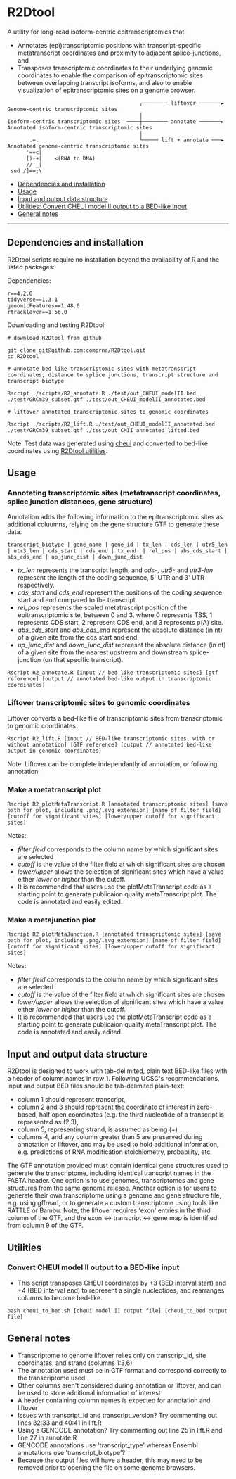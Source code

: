 # R2Dtool

A utility for long-read isoform-centric epitranscriptomics that:
  - Annotates (epi)transcriptomic positions with transcript-specific metatranscript coordinates and proximity to adjacent splice-junctions, and
  - Transposes transcriptomic coordinates to their underlying genomic coordinates to enable the comparison of epitranscriptomic sites between overlapping transcript isoforms, and also to enable visualization of epitranscriptomic sites on a genome browser.

```
                                          ┌──────── liftover ───────►   Genome-centric transcriptomic sites
                                          │
Isoform-centric transcriptomic sites  ────┼──────── annotate ───────►   Annotated isoform-centric transcriptomic sites
                                          │
       .=.                                └───── lift + annotate ───►   Annotated genome-centric transcriptomic sites
      '==c|
      [)-+|    <(RNA to DNA)
      //'_|        
 snd /]==;\                                                                                                                                                                     
```

   - [Dependencies and installation](#dependencies-and-installation)
   - [Usage](#usage)
   - [Input and output data structure](#Input-and-output-data-structure)
   - [Utilities: Convert CHEUI model II output to a BED-like input](#utilities)
   - [General notes](#general-notes)

------------------------------------------

## Dependencies and installation

R2Dtool scripts require no installation beyond the availability of R and the listed packages:

Dependencies:
```
r==4.2.0
tidyverse==1.3.1
genomicFeatures==1.48.0
rtracklayer==1.56.0
```

Downloading and testing R2Dtool:

```
# download R2Dtool from github

git clone git@github.com:comprna/R2Dtool.git
cd R2Dtool

# annotate bed-like transcriptomic sites with metatranscript coordinates, distance to splice junctions, transcript structure and transcript biotype

Rscript ./scripts/R2_annotate.R ./test/out_CHEUI_modelII.bed ./test/GRCm39_subset.gtf ./test/out_CHEUI_modelII_annotated.bed

# liftover annotated transcriptomic sites to genomic coordinates

Rscript ./scripts/R2_lift.R ./test/out_CHEUI_modelII_annotated.bed ./test/GRCm39_subset.gtf ./test/out_CMII_annotated_lifted.bed
```

Note: Test data was generated using [cheui](https://github.com/comprna/CHEUI) and converted to bed-like coordinates using [R2Dtool utilities](https://github.com/comprna/R2Dtool/blob/main/scripts/cheui_to_bed.sh).

## Usage

### Annotating transcriptomic sites (metatranscript coordinates, splice junction distances, gene structure)

Annotation adds the following information to the epitranscriptomic sites as additional coluumns, relying on the gene structure GTF to generate these data.

```
transcript_biotype | gene_name | gene_id | tx_len | cds_len | utr5_len | utr3_len | cds_start | cds_end | tx_end  | rel_pos | abs_cds_start | abs_cds_end | up_junc_dist | down_junc_dist
```

- *tx_len* represents the transcript length, and *cds-*, *utr5-* and *utr3-len* represent the length of the coding sequence, 5' UTR and 3' UTR respectively.
- *cds_start* and *cds_end* represent the positions of the coding sequence start and end compared to the transcript.
- *rel_pos* represents the scaled metatrascript position of the epitranscriptomic site, between 0 and 3, where 0 represents TSS, 1 represents CDS start, 2 represent CDS end, and 3 represents p(A) site.
- *abs_cds_start* and *abs_cds_end* represent the absolute distance (in nt) of a given site from the cds start and end
- *up_junc_dist* and *down_junc_dist* repreesnt the absolute distance (in nt) of a given site from the nearest upstream and downstream splice-junction (on that specific transcript).

```
Rscript R2_annotate.R [input // bed-like transcriptomic sites] [gtf reference] [output // annotated bed-like output in transcriptomic coordinates]
```

### Liftover transcriptomic sites to genomic coordinates

Liftover converts a bed-like file of transcriptomic sites from transcriptomic to genomic coordinates.

```
Rscript R2_lift.R [input // BED-like transcriptomic sites, with or without annotation] [GTF reference] [output // annotated bed-like output in genomic coordinates]
```

Note: Liftover can be complete independantly of annotation, or following annotation.

### Make a metatranscript plot

```
Rscript R2_plotMetaTranscript.R [annotated transcriptomic sites] [save path for plot, including .png/.svg extension] [name of filter field] [cutoff for significant sites] [lower/upper cutoff for significant sites]
```

Notes:
- *filter field* corresponds to the column name by which significant sites are selected
- *cutoff* is the value of the filter field at which significant sites are chosen
- *lower/upper* allows the selection of significant sites which have a value either *lower* or *higher* than the cutoff.
- It is recommended that users use the plotMetaTranscript code as a starting point to generate publicaion quality metaTranscript plot. The code is annotated and easily edited.

### Make a metajunction plot

```
Rscript R2_plotMetaJunction.R [annotated transcriptomic sites] [save path for plot, including .png/.svg extension] [name of filter field] [cutoff for significant sites] [lower/upper cutoff for significant sites]
```

Notes:
- *filter field* corresponds to the column name by which significant sites are selected
- *cutoff* is the value of the filter field at which significant sites are chosen
- *lower/upper* allows the selection of significant sites which have a value either *lower* or *higher* than the cutoff.
- It is recommended that users use the plotMetaTranscript code as a starting point to generate publicaion quality metaTranscript plot. The code is annotated and easily edited.

## Input and output data structure

R2Dtool is designed to work with tab-delimited, plain text BED-like files with a header of column names in row 1. Following UCSC's recommendations, input and output BED files should be tab-delimited plain-text:

- column 1 should represent transcript,
- column 2 and 3 should represent the coordinate of interest in zero-based, half open coordinates (e.g. the third nucleotide of a transcript is represented as (2,3),
- column 5, representing strand, is assumed as being (+)
- columns 4, and any column greater than 5 are preserved during annotation or liftover, and may be used to hold additional information, e.g. predictions of RNA modification stoichiometry, probability, etc.

The GTF annotation provided must contain identical gene structures used to generate the transcriptome, including identical transcript names in the FASTA header. One option is to use genomes, transcriptomes and gene structures from the same genome release. Another option is for users to generate their own transcriptome using a genome and gene structure file, e.g. using gffread, or to generate a custom transcriptome using tools like RATTLE or Bambu. Note, the liftover requires 'exon' entries in the third column of the GTF, and the exon <-> transcript <-> gene map is identified from column 9 of the GTF.

## Utilities
### Convert CHEUI model II output to a BED-like input

- This script transposes CHEUI coordinates by +3 (BED interval start) and +4 (BED interval end) to represent a single nucleotides, and rearranges columns to become bed-like.

```
bash cheui_to_bed.sh [cheui model II output file] [cheui_to_bed output file]
```

## General notes
- Transcriptome to genome liftover relies only on transcript_id, site coordinates, and strand (columns 1:3,6)
- The annotation used must be in GTF format and correspond correctly to the transcriptome used
- Other columns aren't considered during annotation or liftover, and can be used to store additional information of interest
- A header containing column names is expected for annotation and liftover
- Issues with transcript_id and transcript_version? Try commenting out lines 32:33 and 40:41 in lift.R
- Using a GENCODE annotation? Try commenting out line 25 in lift.R and line 27 in annotate.R
- GENCODE annotations use 'transcript_type' whereas Ensembl annotations use 'transcript_biotype'?
- Because the output files will have a header, this may need to be removed prior to opening the file on some genome browsers.
